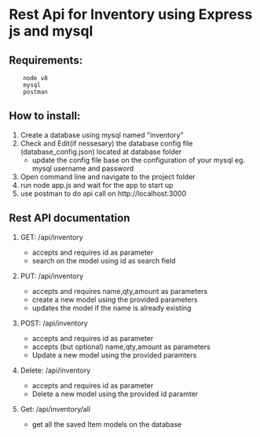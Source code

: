 # Rest Api for Inventory using Express js and mysql

## Requirements:
```
    node v8
    mysql
    postman
```

## How to install:

1. Create a database using mysql named "inventory"
2. Check and Edit(if nessesary) the database config file (database_config.json) located at database folder
    - update the config file base on the configuration of your mysql eg. mysql username and password
3. Open command line and navigate to the project folder
4. run node app.js and wait for the app to start up
5. use postman to do api call on http://localhost:3000

## Rest API documentation
1. GET: /api/inventory
    - accepts and requires id as parameter
    - search on the model using id as search field
    
2. PUT: /api/inventory
    - accepts and requires name,qty,amount as parameters
    - create a new model using the provided parameters 
    - updates the model if the name is already existing

3. POST: /api/inventory
    - accepts and requires id as parameter
    - accepts (but optional) name,qty,amount as parameters
    - Update a new model using the provided paramters 

4. Delete: /api/inventory
    - accepts and requires id as parameter
    - Delete a new model using the provided id paramter

5. Get: /api/inventory/all
    - get all the saved Item models on the database
